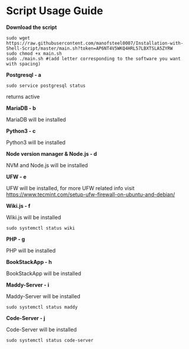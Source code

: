 # Script Usage Guide

**Download the script**

    sudo wget https://raw.githubusercontent.com/manofsteel0007/Installation-with-Shell-Script/master/main.sh?token=AP6NT4V5WKQ4HRL57LBXTSLA5ZYRW
    sudo chmod +x main.sh
    sudo ./main.sh #(add letter corresponding to the software you want with spacing)

**Postgresql - a**

    sudo service postgresql status

returns active 

**MariaDB - b**

MariaDB will be installed   

**Python3 - c**

Python3 will be installed   

**Node version manager & Node.js - d**

NVM and Node.js will be installed   

**UFW - e**

UFW will be installed, for more UFW related info visit https://www.tecmint.com/setup-ufw-firewall-on-ubuntu-and-debian/

**Wiki.js - f**

Wiki.js will be installed

    sudo systemctl status wiki

**PHP - g**

PHP will be installed   

**BookStackApp - h**

BookStackApp will be installed   

**Maddy-Server - i**

Maddy-Server will be installed   

    sudo systemctl status maddy

**Code-Server - j**

Code-Server will be installed  

    sudo systemctl status code-server
